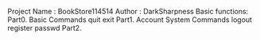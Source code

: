 Project Name : BookStore114514
Author : DarkSharpness
Basic functions:
    Part0. Basic Commands
        quit
        exit
    Part1. Account System Commands
        logout
        register
        passwd
    Part2. 

